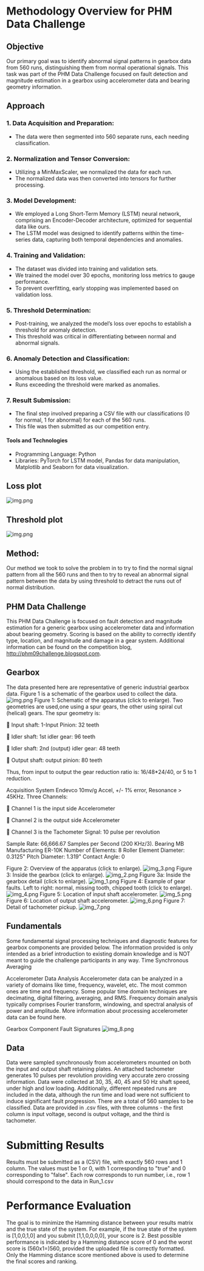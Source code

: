 # Methodology Overview for PHM Data Challenge

## Objective
Our primary goal was to identify abnormal signal patterns in gearbox data from 560 runs, distinguishing them from normal operational signals. This task was part of the PHM Data Challenge focused on fault detection and magnitude estimation in a gearbox using accelerometer data and bearing geometry information.

## Approach
### 1. Data Acquisition and Preparation:

* The data were then segmented into 560 separate runs, each needing classification.

### 2. Normalization and Tensor Conversion:
* Utilizing a MinMaxScaler, we normalized the data for each run.
* The normalized data was then converted into tensors for further processing.

### 3. Model Development:

* We employed a Long Short-Term Memory (LSTM) neural network, comprising an Encoder-Decoder architecture, optimized for sequential data like ours.
* The LSTM model was designed to identify patterns within the time-series data, capturing both temporal dependencies and anomalies.

### 4. Training and Validation:
* The dataset was divided into training and validation sets.
* We trained the model over 30 epochs, monitoring loss metrics to gauge performance.
* To prevent overfitting, early stopping was implemented based on validation loss.

### 5. Threshold Determination:

* Post-training, we analyzed the model’s loss over epochs to establish a threshold for anomaly detection.
* This threshold was critical in differentiating between normal and abnormal signals.

### 6. Anomaly Detection and Classification:

* Using the established threshold, we classified each run as normal or anomalous based on its loss value.
* Runs exceeding the threshold were marked as anomalies.

### 7. Result Submission:

* The final step involved preparing a CSV file with our classifications (0 for normal, 1 for abnormal) for each of the 560 runs.
* This file was then submitted as our competition entry.

####  Tools and Technologies
* Programming Language: Python
* Libraries: PyTorch for LSTM model, Pandas for data manipulation, Matplotlib and Seaborn for data visualization.


## Loss plot 
![img.png](img/loss_plot_30.png)

## Threshold plot
![img.png](img/threshold_plot_30.png)


## Method:
Our method we took to solve the problem in to try to find the normal signal pattern from all the 560 runs
and then to try to reveal an abnormal signal pattern between the data by using threshold to detract the runs out of normal distribution.


## PHM Data Challenge 
This PHM Data Challenge is focused on fault detection and magnitude estimation for a generic gearbox using accelerometer data and information about bearing geometry. Scoring is based on the ability to correctly identify type, location, and magnitude and damage in a gear system.
Additional information can be found on the competition blog, http://phm09challenge.blogspot.com.


## Gearbox
The data presented here are representative of generic industrial gearbox data. Figure 1 is a schematic of the gearbox used to collect the data.
 ![img.png](img/img.png)
Figure 1: Schematic of the apparatus (click to enlarge).
Two geometries are used,one using a spur gears, the other using spiral cut (helical) gears. The spur geometry is:

	Input shaft: 1-Input Pinion: 32 teeth

	Idler shaft: 1st idler gear: 96 teeth

	Idler shaft: 2nd (output) idler gear: 48 teeth

	Output shaft: output pinion: 80 teeth

Thus, from input to output the gear reduction ratio is: 16/48*24/40, or 5 to 1 reduction.

Acquisition System
Endevco 10mv/g Accel, +/- 1% error, Resonance > 45KHz.
Three Channels:

	Channel 1 is the input side Accelerometer

	Channel 2 is the output side Accelerometer

	Channel 3 is the Tachometer Signal: 10 pulse per revolution

Sample Rate: 66,666.67 Samples per Second (200 KHz/3).
Bearing
MB Manufacturing ER-10K
Number of Elements: 8
Roller Element Diameter: 0.3125"
Pitch Diameter: 1.319"
Contact Angle: 0
 
Figure 2: Overview of the apparatus (click to enlarge).
 ![img_3.png](img/img_3.png)
Figure 3: Inside the gearbox (click to enlarge).
 ![img_2.png](img/img_2.png)
Figure 3a: Inside the gearbox detail (click to enlarge).
 ![img_1.png](img/img_1.png)
Figure 4: Example of gear faults. Left to right: normal, missing tooth, chipped tooth (click to enlarge).
 ![img_4.png](img/img_4.png)
Figure 5: Location of input shaft accelerometer.
 ![img_5.png](img/img_5.png)
Figure 6: Location of output shaft accelerometer.
 ![img_6.png](img/img_6.png)
Figure 7: Detail of tachometer pickup.
![img_7.png](img/img_7.png)

## Fundamentals
Some fundamental signal processing techniques and diagnostic features for gearbox components are provided below. The information provided is only intended as a brief introduction to existing domain knowledge and is NOT meant to guide the challenge participants in any way.
Time Synchronous Averaging

Accelerometer Data Analysis
Accelerometer data can be analyzed in a variety of domains like time, frequency, wavelet, etc. The most common ones are time and frequency. Some popular time domain techniques are decimating, digital filtering, averaging, and RMS. Frequency domain analysis typically comprises Fourier transform, windowing, and spectral analysis of power and amplitude. More information about processing accelerometer data can be found here.


Gearbox Component Fault Signatures
![img_8.png](img/img_8.png)

## Data
Data were sampled synchronously from accelerometers mounted on both the input and output shaft retaining plates. An attached tachometer generates 10 pulses per revolution providing very accurate zero crossing information.
Data were collected at 30, 35, 40, 45 and 50 Hz shaft speed, under high and low loading. Additionally, different repeated runs are included in the data, although the run time and load were not sufficient to induce significant fault progression. There are a total of 560 samples to be classified.
Data are provided in .csv files, with three columns - the first column is input voltage, second is output voltage, and the third is tachometer.

# Submitting Results
Results must be submitted as a (CSV) file, with exactly 560 rows and 1 column. The values must be 1 or 0, with 1 corresponding to "true" and 0 corresponding to "false".
Each row corresponds to run number, i.e., row 1 should correspond to the data in Run_1.csv


# Performance Evaluation
The goal is to minimize the Hamming distance between your results matrix and the true state of the system. For example, if the true state of the system is [1,0,0,1,0] and you submit [1,1,0,0,0,0], your score is 2. Best possible performance is indicated by a Hamming distance score of 0 and the worst score is (560x1=)560, provided the uploaded file is correctly formatted. Only the Hamming distance score mentioned above is used to determine the final scores and ranking.




